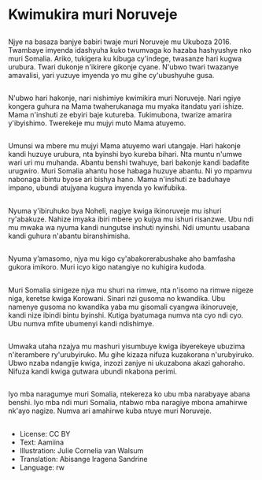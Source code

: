 # Kwimukira muri Noruveje

##
Njye na basaza banjye babiri twaje muri Noruveje mu Ukuboza 2016. Twambaye imyenda idashyuha kuko twumvaga ko hazaba hashyushye nko muri Somalia. Ariko, tukigera ku kibuga cy'indege, twasanze hari kugwa urubura. Twari dukonje n'ikirere gikonje cyane. N'ubwo twari twazanye amavalisi, yari yuzuye imyenda yo mu gihe cy'ubushyuhe gusa.

##
N'ubwo hari hakonje, nari nishimiye kwimikira muri Noruveje. Nari ngiye kongera guhura na Mama twaherukanaga mu myaka itandatu yari ishize. Mama n'inshuti ze ebyiri baje kutureba. Tukimubona, twarize amarira y'ibyishimo. Twerekeje mu mujyi muto Mama atuyemo.

##
Umunsi wa mbere mu mujyi Mama atuyemo wari utangaje. Hari hakonje kandi huzuye urubura, nta byinshi byo kureba bihari. Nta muntu n'umwe wari uri mu muhanda. Abantu benshi twahuye, bari bakonje kandi badafite urugwiro. Muri Somalia ahantu hose habaga huzuye abantu. Ni yo mpamvu nabonaga ibintu byose ari bishya hano. Mama n'inshuti ze baduhaye impano, ubundi atujyana kugura imyenda yo kwifubika.

##
Nyuma y'ibiruhuko bya Noheli, nagiye kwiga ikinoruveje mu ishuri ry'abakuze. Nahize imyaka ibiri mbere yo kujya mu ishuri risanzwe. Ubu ndi mu mwaka wa nyuma kandi nungutse inshuti nyinshi. Ndi umuntu usabana kandi guhura n'abantu biranshimisha.

##
Nyuma y’amasomo, njya mu kigo cy'abakorerabushake aho bamfasha gukora imikoro. Muri icyo kigo natangiye no kuhigira kudoda.

##
Muri Somalia sinigeze njya mu shuri na rimwe, nta n'isomo na rimwe nigeze niga, keretse kwiga Korowani. Sinari nzi gusoma no kwandika. Ubu namenye gusoma no kwandika yaba mu gisomali cyangwa ikinoruveje, kandi nize ibindi bintu byinshi. Kutiga byatumaga numva nta cyo ndi cyo. Ubu numva mfite ubumenyi kandi ndishimye.

##
Umwaka utaha nzajya mu mashuri yisumbuye kwiga ibyerekeye ubuzima n'iterambere ry'urubyiruko. Mu gihe kizaza nifuza kuzakorana n'urubyiruko. Ubwo nzaba ndangije kwiga, inzozi zanjye ni ukuzabona akazi gahoraho. Nifuza kandi kwiga gutwara ubundi nkabona perimi.

##
Iyo mba naragumye muri Somalia, ntekereza ko ubu mba narabyaye abana benshi. Iyo mba ndi muri Somalia, ntabwo mba naragiye mbona amahirwe nk'ayo nagize. Numva ari amahirwe kuba ntuye muri Noruveje.

##
* License: CC BY
* Text: Aamiina
* Illustration: Julie Cornelia van Walsum
* Translation: Abisange Iragena Sandrine
* Language: rw
